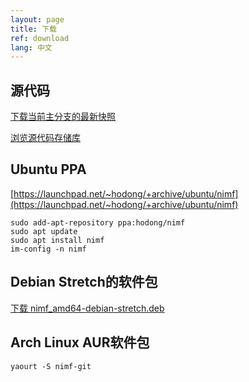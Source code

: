 ```yaml
---
layout: page
title: 下载
ref: download
lang: 中文
---
```


## 源代码

[下载当前主分支的最新快照](https://github.com/cogniti/nimf/archive/master.zip)

[浏览源代码存储库](https://github.com/cogniti/nimf)

## Ubuntu PPA

[https://launchpad.net/~hodong/+archive/ubuntu/nimf](https://launchpad.net/~hodong/+archive/ubuntu/nimf)

```
sudo add-apt-repository ppa:hodong/nimf
sudo apt update
sudo apt install nimf
im-config -n nimf
```

## Debian Stretch的软件包

[下载 nimf_amd64-debian-stretch.deb](https://cogniti.github.io/nimf/download/nimf_amd64-debian-stretch.deb)

## Arch Linux AUR软件包


```
yaourt -S nimf-git
```
